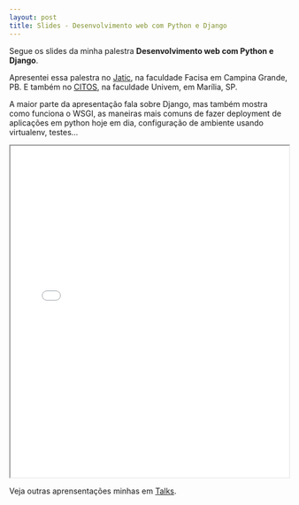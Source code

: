 ```yaml
---
layout: post
title: Slides - Desenvolvimento web com Python e Django
---
```


Segue os slides da minha palestra **Desenvolvimento web com Python e Django**.

Apresentei essa palestra no <a href="http://lti.cesed.br/apps/jatic/">Jatic</a>, na faculdade Facisa em Campina Grande, PB. E também no <a href="http://www.univem.edu.br/gwsites/default.asp?site=citos">CITOS</a>, na faculdade Univem, em Marília, SP. 

A maior parte da apresentação fala sobre Django, mas também mostra como funciona o WSGI, as maneiras mais comuns de fazer deployment de aplicações em python hoje em dia, configuração de ambiente usando virtualenv, testes...

<iframe src="/assets/docs/desenvolvimento-web-com-python-e-django.pdf" width="100%" height="600px"></iframe>

Veja outras aprensentações minhas em [Talks](/talks.html).